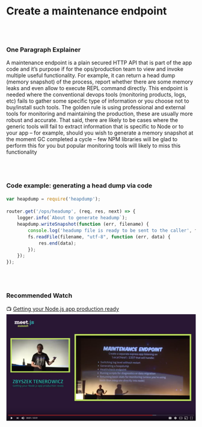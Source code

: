 # Create a maintenance endpoint

<br/><br/>


### One Paragraph Explainer

A maintenance endpoint is a plain secured HTTP API that is part of the app code and it’s purpose if for the ops/production team to view and invoke multiple useful functionality. For example, it can return a head dump (memory snapshot) of the process, report whether there are some memory leaks and even allow to execute REPL command directly. This endpoint is needed where the conventional devops tools (monitoring products, logs, etc) fails to gather some specific type of information or you choose not to buy/install such tools. The golden rule is using professional and external tools for monitoring and maintaining the production, these are usually more robust and accurate. That said, there are likely to be cases where the generic tools will fail to extract information that is specific to Node or to your app – for example, should you wish to generate a memory snapshot at the moment GC completed a cycle – few NPM libraries will be glad to perform this for you but popular monitoring tools will likely to miss this functionality

<br/><br/>


### Code example: generating a head dump via code

```javascript
var heapdump = require('heapdump');
 
router.get('/ops/headump', (req, res, next) => {
    logger.info(`About to generate headump`);
    heapdump.writeSnapshot(function (err, filename) {
        console.log('headump file is ready to be sent to the caller', filename);
        fs.readFile(filename, "utf-8", function (err, data) {
            res.end(data);
        });
    });
});
```

<br/><br/>

### Recommended Watch

📺 [Getting your Node.js app production ready](http://mubaloo.com/best-practices-deploying-node-js-applications)
![Getting your Node.js app production ready](/assets/images/createmaintenanceendpoint1.png "Getting your Node.js app production ready")
